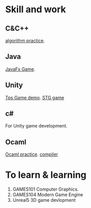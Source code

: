 # Skill and work
## C&C++
[algorithm practice](https://github.com/qinghai-ovo/C_learning).
## Java
[JavaFx Game](https://github.com/qinghai-ovo/FireboyWatergirl).
## Unity
[Tps Game demo](https://github.com/qinghai-ovo/TPS-game-practice).
[STG game](https://github.com/qinghai-ovo/Sapceman)
## c#
For Unity game development.
## Ocaml
[Ocaml practice](https://github.com/qinghai-ovo/Ocaml_learning).
[compiler](https://github.com/qinghai-ovo/Compiler-learning)

# To learn & learning
1. GAMES101 Computer Graphics.
2. GAMES104 Modern Game Engine
3. Unreal5 3D game devlopment
<!--
**qinghai-ovo/qinghai-ovo** is a ✨ _special_ ✨ repository because its `README.md` (this file) appears on your GitHub profile.

Here are some ideas to get you started:

- 🔭 I’m currently working on ...
- 🌱 I’m currently learning ...
- 👯 I’m looking to collaborate on ...
- 🤔 I’m looking for help with ...
- 💬 Ask me about ...
- 📫 How to reach me: ...
- 😄 Pronouns: ...
- ⚡ Fun fact: ...
-->
